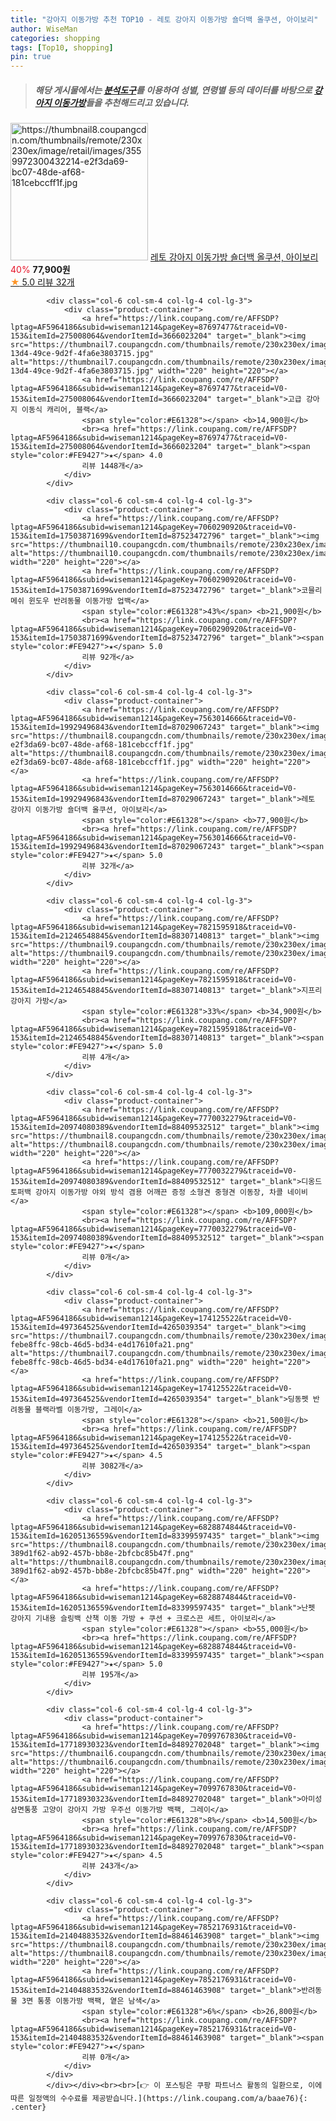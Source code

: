 ```yaml
---
title: "강아지 이동가방 추천 TOP10 - 레토 강아지 이동가방 숄더백 올쿠션, 아이보리"
author: WiseMan
categories: shopping
tags: [Top10, shopping]
pin: true
---
```


> ##### 해당 게시물에서는 [**분석도구**](https://itemscout.io/)를 이용하여 **성별**, **연령별** 등의 데이터를 바탕으로 [**강아지 이동가방**](https://link.coupang.com/a/baae76)들을 추천해드리고 있습니다.
<div class="container"><div class="row">
            <div class="col-6 col-sm-4 col-lg-4 col-lg-3">
                <div class="product-container">
                    <a href="https://link.coupang.com/re/AFFSDP?lptag=AF5964186&subid=wiseman1214&pageKey=7563014666&traceid=V0-153&itemId=19929496843&vendorItemId=87029067243" target="_blank"><img src="https://thumbnail8.coupangcdn.com/thumbnails/remote/230x230ex/image/retail/images/3559972300432214-e2f3da69-bc07-48de-af68-181cebccff1f.jpg" alt="https://thumbnail8.coupangcdn.com/thumbnails/remote/230x230ex/image/retail/images/3559972300432214-e2f3da69-bc07-48de-af68-181cebccff1f.jpg" width="220" height="220"></a>
                    <a href="https://link.coupang.com/re/AFFSDP?lptag=AF5964186&subid=wiseman1214&pageKey=7563014666&traceid=V0-153&itemId=19929496843&vendorItemId=87029067243" target="_blank">레토 강아지 이동가방 숄더백 올쿠션, 아이보리</a>
                    <span style="color:#E61328">40%</span> <b>77,900원</b>
                    <br><a href="https://link.coupang.com/re/AFFSDP?lptag=AF5964186&subid=wiseman1214&pageKey=7563014666&traceid=V0-153&itemId=19929496843&vendorItemId=87029067243" target="_blank"><span style="color:#FE9427">★</span> 5.0
                    리뷰 32개</a>
                </div>
            </div>
            
            <div class="col-6 col-sm-4 col-lg-4 col-lg-3">
                <div class="product-container">
                    <a href="https://link.coupang.com/re/AFFSDP?lptag=AF5964186&subid=wiseman1214&pageKey=87697477&traceid=V0-153&itemId=275008064&vendorItemId=3666023204" target="_blank"><img src="https://thumbnail7.coupangcdn.com/thumbnails/remote/230x230ex/image/retail/images/2018/04/30/10/1/7e757f8d-13d4-49ce-9d2f-4fa6e3803715.jpg" alt="https://thumbnail7.coupangcdn.com/thumbnails/remote/230x230ex/image/retail/images/2018/04/30/10/1/7e757f8d-13d4-49ce-9d2f-4fa6e3803715.jpg" width="220" height="220"></a>
                    <a href="https://link.coupang.com/re/AFFSDP?lptag=AF5964186&subid=wiseman1214&pageKey=87697477&traceid=V0-153&itemId=275008064&vendorItemId=3666023204" target="_blank">고급 강아지 이동식 캐리어, 블랙</a>
                    <span style="color:#E61328"></span> <b>14,900원</b>
                    <br><a href="https://link.coupang.com/re/AFFSDP?lptag=AF5964186&subid=wiseman1214&pageKey=87697477&traceid=V0-153&itemId=275008064&vendorItemId=3666023204" target="_blank"><span style="color:#FE9427">★</span> 4.0
                    리뷰 1448개</a>
                </div>
            </div>
            
            <div class="col-6 col-sm-4 col-lg-4 col-lg-3">
                <div class="product-container">
                    <a href="https://link.coupang.com/re/AFFSDP?lptag=AF5964186&subid=wiseman1214&pageKey=7060290920&traceid=V0-153&itemId=17503871699&vendorItemId=87523472796" target="_blank"><img src="https://thumbnail10.coupangcdn.com/thumbnails/remote/230x230ex/image/vendor_inventory/d160/456eca3e1cf545bce0a9a20c8fca1037b32fce4ef4bd2def14ebbaae38ce.jpg" alt="https://thumbnail10.coupangcdn.com/thumbnails/remote/230x230ex/image/vendor_inventory/d160/456eca3e1cf545bce0a9a20c8fca1037b32fce4ef4bd2def14ebbaae38ce.jpg" width="220" height="220"></a>
                    <a href="https://link.coupang.com/re/AFFSDP?lptag=AF5964186&subid=wiseman1214&pageKey=7060290920&traceid=V0-153&itemId=17503871699&vendorItemId=87523472796" target="_blank">코믈리 메쉬 윈도우 반려동물 이동가방 업백</a>
                    <span style="color:#E61328">43%</span> <b>21,900원</b>
                    <br><a href="https://link.coupang.com/re/AFFSDP?lptag=AF5964186&subid=wiseman1214&pageKey=7060290920&traceid=V0-153&itemId=17503871699&vendorItemId=87523472796" target="_blank"><span style="color:#FE9427">★</span> 5.0
                    리뷰 92개</a>
                </div>
            </div>
            
            <div class="col-6 col-sm-4 col-lg-4 col-lg-3">
                <div class="product-container">
                    <a href="https://link.coupang.com/re/AFFSDP?lptag=AF5964186&subid=wiseman1214&pageKey=7563014666&traceid=V0-153&itemId=19929496843&vendorItemId=87029067243" target="_blank"><img src="https://thumbnail8.coupangcdn.com/thumbnails/remote/230x230ex/image/retail/images/3559972300432214-e2f3da69-bc07-48de-af68-181cebccff1f.jpg" alt="https://thumbnail8.coupangcdn.com/thumbnails/remote/230x230ex/image/retail/images/3559972300432214-e2f3da69-bc07-48de-af68-181cebccff1f.jpg" width="220" height="220"></a>
                    <a href="https://link.coupang.com/re/AFFSDP?lptag=AF5964186&subid=wiseman1214&pageKey=7563014666&traceid=V0-153&itemId=19929496843&vendorItemId=87029067243" target="_blank">레토 강아지 이동가방 숄더백 올쿠션, 아이보리</a>
                    <span style="color:#E61328"></span> <b>77,900원</b>
                    <br><a href="https://link.coupang.com/re/AFFSDP?lptag=AF5964186&subid=wiseman1214&pageKey=7563014666&traceid=V0-153&itemId=19929496843&vendorItemId=87029067243" target="_blank"><span style="color:#FE9427">★</span> 5.0
                    리뷰 32개</a>
                </div>
            </div>
            
            <div class="col-6 col-sm-4 col-lg-4 col-lg-3">
                <div class="product-container">
                    <a href="https://link.coupang.com/re/AFFSDP?lptag=AF5964186&subid=wiseman1214&pageKey=7821595918&traceid=V0-153&itemId=21246548845&vendorItemId=88307140813" target="_blank"><img src="https://thumbnail9.coupangcdn.com/thumbnails/remote/230x230ex/image/vendor_inventory/eb0b/d4180094e61a646c629dcba384c81ea2c101725532417c4ca325b364afe2.jpg" alt="https://thumbnail9.coupangcdn.com/thumbnails/remote/230x230ex/image/vendor_inventory/eb0b/d4180094e61a646c629dcba384c81ea2c101725532417c4ca325b364afe2.jpg" width="220" height="220"></a>
                    <a href="https://link.coupang.com/re/AFFSDP?lptag=AF5964186&subid=wiseman1214&pageKey=7821595918&traceid=V0-153&itemId=21246548845&vendorItemId=88307140813" target="_blank">지프리 강아지 가방</a>
                    <span style="color:#E61328">33%</span> <b>34,900원</b>
                    <br><a href="https://link.coupang.com/re/AFFSDP?lptag=AF5964186&subid=wiseman1214&pageKey=7821595918&traceid=V0-153&itemId=21246548845&vendorItemId=88307140813" target="_blank"><span style="color:#FE9427">★</span> 5.0
                    리뷰 4개</a>
                </div>
            </div>
            
            <div class="col-6 col-sm-4 col-lg-4 col-lg-3">
                <div class="product-container">
                    <a href="https://link.coupang.com/re/AFFSDP?lptag=AF5964186&subid=wiseman1214&pageKey=7770032279&traceid=V0-153&itemId=20974080389&vendorItemId=88409532512" target="_blank"><img src="https://thumbnail8.coupangcdn.com/thumbnails/remote/230x230ex/image/vendor_inventory/671e/a513ccf80df844dd16e3ecc6f205f64ae3e560d305cf6437e91ed69e2030.jpg" alt="https://thumbnail8.coupangcdn.com/thumbnails/remote/230x230ex/image/vendor_inventory/671e/a513ccf80df844dd16e3ecc6f205f64ae3e560d305cf6437e91ed69e2030.jpg" width="220" height="220"></a>
                    <a href="https://link.coupang.com/re/AFFSDP?lptag=AF5964186&subid=wiseman1214&pageKey=7770032279&traceid=V0-153&itemId=20974080389&vendorItemId=88409532512" target="_blank">디옹드 토퍼백 강아지 이동가방 야외 방석 겸용 어깨끈 증정 소형견 중형견 이동장, 차콜 네이비</a>
                    <span style="color:#E61328"></span> <b>109,000원</b>
                    <br><a href="https://link.coupang.com/re/AFFSDP?lptag=AF5964186&subid=wiseman1214&pageKey=7770032279&traceid=V0-153&itemId=20974080389&vendorItemId=88409532512" target="_blank"><span style="color:#FE9427">★</span> 
                    리뷰 0개</a>
                </div>
            </div>
            
            <div class="col-6 col-sm-4 col-lg-4 col-lg-3">
                <div class="product-container">
                    <a href="https://link.coupang.com/re/AFFSDP?lptag=AF5964186&subid=wiseman1214&pageKey=174125522&traceid=V0-153&itemId=497364525&vendorItemId=4265039354" target="_blank"><img src="https://thumbnail7.coupangcdn.com/thumbnails/remote/230x230ex/image/retail/images/13938815262200854-febe8ffc-98cb-46d5-bd34-e4d17610fa21.png" alt="https://thumbnail7.coupangcdn.com/thumbnails/remote/230x230ex/image/retail/images/13938815262200854-febe8ffc-98cb-46d5-bd34-e4d17610fa21.png" width="220" height="220"></a>
                    <a href="https://link.coupang.com/re/AFFSDP?lptag=AF5964186&subid=wiseman1214&pageKey=174125522&traceid=V0-153&itemId=497364525&vendorItemId=4265039354" target="_blank">딩동펫 반려동물 블랙라벨 이동가방, 그레이</a>
                    <span style="color:#E61328"></span> <b>21,500원</b>
                    <br><a href="https://link.coupang.com/re/AFFSDP?lptag=AF5964186&subid=wiseman1214&pageKey=174125522&traceid=V0-153&itemId=497364525&vendorItemId=4265039354" target="_blank"><span style="color:#FE9427">★</span> 4.5
                    리뷰 3082개</a>
                </div>
            </div>
            
            <div class="col-6 col-sm-4 col-lg-4 col-lg-3">
                <div class="product-container">
                    <a href="https://link.coupang.com/re/AFFSDP?lptag=AF5964186&subid=wiseman1214&pageKey=6828874844&traceid=V0-153&itemId=16205136559&vendorItemId=83399597435" target="_blank"><img src="https://thumbnail8.coupangcdn.com/thumbnails/remote/230x230ex/image/retail/images/4243646417572672-389d1f62-ab92-457b-bb8e-2bfcbc85b47f.png" alt="https://thumbnail8.coupangcdn.com/thumbnails/remote/230x230ex/image/retail/images/4243646417572672-389d1f62-ab92-457b-bb8e-2bfcbc85b47f.png" width="220" height="220"></a>
                    <a href="https://link.coupang.com/re/AFFSDP?lptag=AF5964186&subid=wiseman1214&pageKey=6828874844&traceid=V0-153&itemId=16205136559&vendorItemId=83399597435" target="_blank">난펫 강아지 기내용 슬링백 산책 이동 가방 + 쿠션 + 크로스끈 세트, 아이보리</a>
                    <span style="color:#E61328"></span> <b>55,000원</b>
                    <br><a href="https://link.coupang.com/re/AFFSDP?lptag=AF5964186&subid=wiseman1214&pageKey=6828874844&traceid=V0-153&itemId=16205136559&vendorItemId=83399597435" target="_blank"><span style="color:#FE9427">★</span> 5.0
                    리뷰 195개</a>
                </div>
            </div>
            
            <div class="col-6 col-sm-4 col-lg-4 col-lg-3">
                <div class="product-container">
                    <a href="https://link.coupang.com/re/AFFSDP?lptag=AF5964186&subid=wiseman1214&pageKey=7099767830&traceid=V0-153&itemId=17718930323&vendorItemId=84892702048" target="_blank"><img src="https://thumbnail6.coupangcdn.com/thumbnails/remote/230x230ex/image/vendor_inventory/c679/4f7f1c944eba560cf6b79be611ec14b253e9a583c85d86929ffb502b39fa.jpg" alt="https://thumbnail6.coupangcdn.com/thumbnails/remote/230x230ex/image/vendor_inventory/c679/4f7f1c944eba560cf6b79be611ec14b253e9a583c85d86929ffb502b39fa.jpg" width="220" height="220"></a>
                    <a href="https://link.coupang.com/re/AFFSDP?lptag=AF5964186&subid=wiseman1214&pageKey=7099767830&traceid=V0-153&itemId=17718930323&vendorItemId=84892702048" target="_blank">아미성 삼면통풍 고양이 강아지 가방 우주선 이동가방 백팩, 그레이</a>
                    <span style="color:#E61328">8%</span> <b>14,500원</b>
                    <br><a href="https://link.coupang.com/re/AFFSDP?lptag=AF5964186&subid=wiseman1214&pageKey=7099767830&traceid=V0-153&itemId=17718930323&vendorItemId=84892702048" target="_blank"><span style="color:#FE9427">★</span> 4.5
                    리뷰 243개</a>
                </div>
            </div>
            
            <div class="col-6 col-sm-4 col-lg-4 col-lg-3">
                <div class="product-container">
                    <a href="https://link.coupang.com/re/AFFSDP?lptag=AF5964186&subid=wiseman1214&pageKey=7852176931&traceid=V0-153&itemId=21404883532&vendorItemId=88461463908" target="_blank"><img src="https://thumbnail8.coupangcdn.com/thumbnails/remote/230x230ex/image/vendor_inventory/ff1e/7aff7c10aa3087dd5e740beaeb132c007a73cb4709f141917350843cccc1.JPG" alt="https://thumbnail8.coupangcdn.com/thumbnails/remote/230x230ex/image/vendor_inventory/ff1e/7aff7c10aa3087dd5e740beaeb132c007a73cb4709f141917350843cccc1.JPG" width="220" height="220"></a>
                    <a href="https://link.coupang.com/re/AFFSDP?lptag=AF5964186&subid=wiseman1214&pageKey=7852176931&traceid=V0-153&itemId=21404883532&vendorItemId=88461463908" target="_blank">반려동물 3면 통풍 이동가방 백팩, 옅은 남색</a>
                    <span style="color:#E61328">6%</span> <b>26,800원</b>
                    <br><a href="https://link.coupang.com/re/AFFSDP?lptag=AF5964186&subid=wiseman1214&pageKey=7852176931&traceid=V0-153&itemId=21404883532&vendorItemId=88461463908" target="_blank"><span style="color:#FE9427">★</span> 
                    리뷰 0개</a>
                </div>
            </div>
            </div></div><br><br>[👉 이 포스팅은 쿠팡 파트너스 활동의 일환으로, 이에 따른 일정액의 수수료를 제공받습니다.](https://link.coupang.com/a/baae76){: .center}